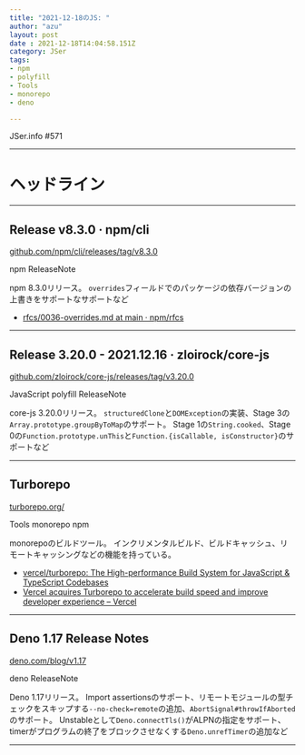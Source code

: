 ```yaml
---
title: "2021-12-18のJS: "
author: "azu"
layout: post
date : 2021-12-18T14:04:58.151Z
category: JSer
tags:
- npm
- polyfill
- Tools
- monorepo
- deno

---
```


JSer.info #571

----

<h1 class="site-genre">ヘッドライン</h1>

----

## Release v8.3.0 · npm/cli
[github.com/npm/cli/releases/tag/v8.3.0](https://github.com/npm/cli/releases/tag/v8.3.0 "Release v8.3.0 · npm/cli")
<p class="jser-tags jser-tag-icon"><span class="jser-tag">npm</span> <span class="jser-tag">ReleaseNote</span></p>

npm 8.3.0リリース。
`overrides`フィールドでのパッケージの依存バージョンの上書きをサポートなサポートなど

- [rfcs/0036-overrides.md at main · npm/rfcs](https://github.com/npm/rfcs/blob/main/accepted/0036-overrides.md "rfcs/0036-overrides.md at main · npm/rfcs")

----

## Release 3.20.0 - 2021.12.16 · zloirock/core-js
[github.com/zloirock/core-js/releases/tag/v3.20.0](https://github.com/zloirock/core-js/releases/tag/v3.20.0 "Release 3.20.0 - 2021.12.16 · zloirock/core-js")
<p class="jser-tags jser-tag-icon"><span class="jser-tag">JavaScript</span> <span class="jser-tag">polyfill</span> <span class="jser-tag">ReleaseNote</span></p>

core-js 3.20.0リリース。
`structuredClone`と`DOMException`の実装、Stage 3の`Array.prototype.groupByToMap`のサポート。
Stage 1の`String.cooked`、Stage 0の`Function.prototype.unThis`と`Function.{isCallable, isConstructor}`のサポートなど


----

## Turborepo
[turborepo.org/](https://turborepo.org/ "Turborepo")
<p class="jser-tags jser-tag-icon"><span class="jser-tag">Tools</span> <span class="jser-tag">monorepo</span> <span class="jser-tag">npm</span></p>

monorepoのビルドツール。
インクリメンタルビルド、ビルドキャッシュ、リモートキャッシングなどの機能を持っている。

- [vercel/turborepo: The High-performance Build System for JavaScript &amp; TypeScript Codebases](https://github.com/vercel/turborepo "vercel/turborepo: The High-performance Build System for JavaScript &amp;amp; TypeScript Codebases")
- [Vercel acquires Turborepo to accelerate build speed and improve developer experience – Vercel](https://vercel.com/blog/vercel-acquires-turborepo "Vercel acquires Turborepo to accelerate build speed and improve developer experience – Vercel")

----

## Deno 1.17 Release Notes
[deno.com/blog/v1.17](https://deno.com/blog/v1.17 "Deno 1.17 Release Notes")
<p class="jser-tags jser-tag-icon"><span class="jser-tag">deno</span> <span class="jser-tag">ReleaseNote</span></p>

Deno 1.17リリース。
Import assertionsのサポート、リモートモジュールの型チェックをスキップする`--no-check=remote`の追加、`AbortSignal#throwIfAborted`のサポート。
Unstableとして`Deno.connectTls()`がALPNの指定をサポート、timerがプログラムの終了をブロックさせなくする`Deno.unrefTimer`の追加など


----
